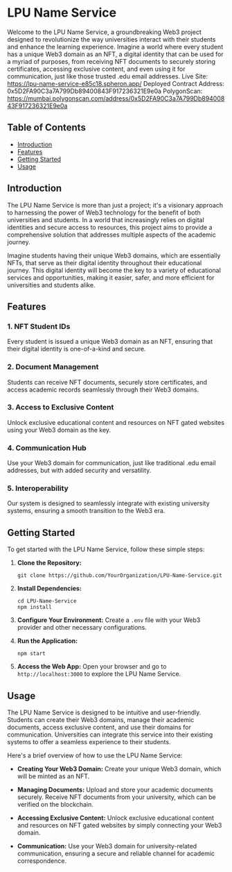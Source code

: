 # LPU Name Service

Welcome to the LPU Name Service, a groundbreaking Web3 project designed to revolutionize the way universities interact with their students and enhance the learning experience. Imagine a world where every student has a unique Web3 domain as an NFT, a digital identity that can be used for a myriad of purposes, from receiving NFT documents to securely storing certificates, accessing exclusive content, and even using it for communication, just like those trusted .edu email addresses.
Live Site: https://lpu-name-service-e85c18.spheron.app/
Deployed Contract Address: 0x5D2FA90C3a7A799Db89400843F917236321E9e0a
PolygonScan: https://mumbai.polygonscan.com/address/0x5D2FA90C3a7A799Db89400843F917236321E9e0a

## Table of Contents

- [Introduction](#introduction)
- [Features](#features)
- [Getting Started](#getting-started)
- [Usage](#usage)

## Introduction

The LPU Name Service is more than just a project; it's a visionary approach to harnessing the power of Web3 technology for the benefit of both universities and students. In a world that increasingly relies on digital identities and secure access to resources, this project aims to provide a comprehensive solution that addresses multiple aspects of the academic journey.

Imagine students having their unique Web3 domains, which are essentially NFTs, that serve as their digital identity throughout their educational journey. This digital identity will become the key to a variety of educational services and opportunities, making it easier, safer, and more efficient for universities and students alike.

## Features

### 1. NFT Student IDs

Every student is issued a unique Web3 domain as an NFT, ensuring that their digital identity is one-of-a-kind and secure.

### 2. Document Management

Students can receive NFT documents, securely store certificates, and access academic records seamlessly through their Web3 domains.

### 3. Access to Exclusive Content

Unlock exclusive educational content and resources on NFT gated websites using your Web3 domain as the key.

### 4. Communication Hub

Use your Web3 domain for communication, just like traditional .edu email addresses, but with added security and versatility.

### 5. Interoperability

Our system is designed to seamlessly integrate with existing university systems, ensuring a smooth transition to the Web3 era.

## Getting Started

To get started with the LPU Name Service, follow these simple steps:

1. **Clone the Repository:**
   ```
   git clone https://github.com/YourOrganization/LPU-Name-Service.git
   ```

2. **Install Dependencies:**
   ```
   cd LPU-Name-Service
   npm install
   ```

3. **Configure Your Environment:**
   Create a `.env` file with your Web3 provider and other necessary configurations.

4. **Run the Application:**
   ```
   npm start
   ```

5. **Access the Web App:**
   Open your browser and go to `http://localhost:3000` to explore the LPU Name Service.

## Usage

The LPU Name Service is designed to be intuitive and user-friendly. Students can create their Web3 domains, manage their academic documents, access exclusive content, and use their domains for communication. Universities can integrate this service into their existing systems to offer a seamless experience to their students.

Here's a brief overview of how to use the LPU Name Service:

- **Creating Your Web3 Domain:** Create your unique Web3 domain, which will be minted as an NFT.

- **Managing Documents:** Upload and store your academic documents securely. Receive NFT documents from your university, which can be verified on the blockchain.

- **Accessing Exclusive Content:** Unlock exclusive educational content and resources on NFT gated websites by simply connecting your Web3 domain.

- **Communication:** Use your Web3 domain for university-related communication, ensuring a secure and reliable channel for academic correspondence.
